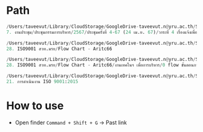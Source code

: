 # Path

```python
/Users/taveevut/Library/CloudStorage/GoogleDrive-taveevut.n@yru.ac.th/Shared drives/01.ARITC-ISO/
7. งานประชุม/ประชุมกรรมการบริหาร/2567/ประชุมครั้งที่ 4-67 (24 เม.ย. 67)/วาระที่ 4 เรื่องแจ้งเพื่อทราบ
```
```python
/Users/taveevut/Library/CloudStorage/GoogleDrive-taveevut.n@yru.ac.th/Shared drives/01.ARITC-ISO/
28. ISO9001 สวท.มรย/Flow Chart - Aritc66
```
```python
/Users/taveevut/Library/CloudStorage/GoogleDrive-taveevut.n@yru.ac.th/Shared drives/01.ARITC-ISO/
28. ISO9001 สวท.มรย/Flow Chart - Aritc66/งานเทคโนฯ เพื่อการบริหาร/0 flow ขั้นตอนการดำเนินการ
```
```python
/Users/taveevut/Library/CloudStorage/GoogleDrive-taveevut.n@yru.ac.th/Shared drives/03.ITA/
21. การดำเนินงาน ISO 9001:2015
```
# How to use
- Open finder `Command + Shift + G` -> Past link
